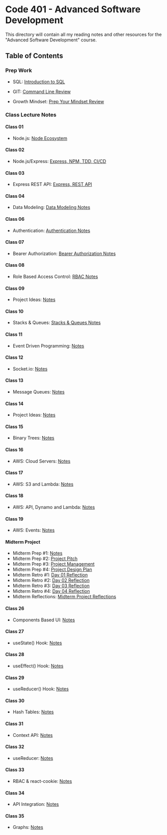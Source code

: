 # Code 401 - Advanced Software Development

This directory will contain all my reading notes and other resources for the "Advanced Software Development" course.

## Table of Contents

### Prep Work

- SQL: [Introduction to SQL](prep-work/sql/intro-to-sql.md)
- GIT: [Command Line Review](prep-work/git/command-line-review.md)

- Growth Mindset: [Prep Your Mindset Review](prep-work/growth-mindset.md)

### Class Lecture Notes

#### Class 01

- Node.js: [Node Ecosystem](class-01/node-ecosystem.md)

#### Class 02

- Node.js/Express: [Express, NPM, TDD, CI/CD](class-02/express-npm-tdd-cicd.md)

#### Class 03

- Express REST API: [Express, REST API](class-03/express-rest-api.md)

#### Class 04

- Data Modeling: [Data Modeling Notes](class-04/dataModeling.md)

#### Class 06

- Authentication: [Authentication Notes](class-06/authentication.md)

#### Class 07

- Bearer Authorization: [Bearer Authorization Notes](class-07/bearerAuth.md)

#### Class 08

- Role Based Access Control: [RBAC Notes](class-08/accessControl.md)

#### Class 09

- Project Ideas: [Notes](class-09/projectIdeas.md)

#### Class 10

- Stacks & Queues: [Stacks & Queues Notes](class-10/stacksAndQueues.md)

#### Class 11

- Event Driven Programming: [Notes](class-11/eventDrivenProgramming.md)

#### Class 12

- Socket.io: [Notes](class-12/webSockets.md)

#### Class 13

- Message Queues: [Notes](class-13/messageQueues.md)

#### Class 14

- Project Ideas: [Notes](class-14/projectIdeas.md)

#### Class 15

- Binary Trees: [Notes](class-15/trees.md)

#### Class 16

- AWS: Cloud Servers: [Notes](class-16/awsCloudServers.md)

#### Class 17

- AWS: S3 and Lambda: [Notes](class-17/s3andLambda.md)

#### Class 18

- AWS: API, Dynamo and Lambda: [Notes](class-18/awsAPIDynamoLambda.md)

#### Class 19

- AWS: Events: [Notes](class-19/awsEvents.md)

#### Midterm Project

- Midterm Prep #1: [Notes](midterm/prep01.md)
- Midterm Prep #2: [Project Pitch](midterm/ideasPitch.md)
- Midterm Prep #3: [Project Management](https://github.com/orgs/Spots-LLC/projects/1)
- Midterm Prep #4: [Project Design Plan](midterm/planning.md)
- Midterm Retro #1: [Day 01 Reflection](midterm/retroDayOne.md)
- Midterm Retro #2: [Day 02 Reflection](midterm/retroDayTwo.md)
- Midterm Retro #3: [Day 03 Reflection](midterm/retroDayThree.md)
- Midterm Retro #4: [Day 04 Reflection](midterm/retroDayFour.md)
- Midterm Reflections: [Midterm Project Reflections](midterm/reflections.md)

#### Class 26

- Components Based UI: [Notes](class-26/reactCompoments.md)

#### Class 27

- useState() Hook: [Notes](class-27/useStateHook.md)

#### Class 28

- useEffect() Hook: [Notes](class-28/useEffectHook.md)

#### Class 29

- useReducer() Hook: [Notes](class-29/stateReducers.md)

#### Class 30

- Hash Tables: [Notes](class-30/hashTables.md)

#### Class 31

- Context API: [Notes](class-31/contextAPI.md)

#### Class 32

- useReducer: [Notes](class-32/useReducer.md)

#### Class 33

- RBAC & react-cookie: [Notes](class-33/role-based-access-control.md)

#### Class 34

- API Integration: [Notes](class-34/api-integration.md)

#### Class 35

- Graphs: [Notes](class-35/graphs.md)
